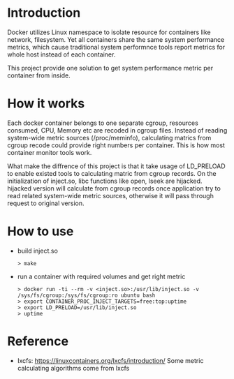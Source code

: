 # Introduction

Docker utilizes Linux namespace to isolate resource for containers like network, filesystem. Yet all containers share the same system performance metrics, which cause traditional system performnce tools report metrics for whole host instead of each container.

This project provide one solution to get system performance metric per container from inside.

# How it works

Each docker container belongs to one separate cgroup, resources consumed, CPU, Memory etc are recoded in cgroup files. Instead of reading system-wide metric sources (/proc/meminfo), calculating matrics from cgroup recode could provide right numbers per container. This is how most container monitor tools work.

What make the diffrence of this project is that it take usage of LD_PRELOAD to enable existed tools to calculating matric from cgroup records. On the initialization of inject.so, libc functions like open, lseek are hijacked. hijacked version will calculate from cgroup records once application try to read related system-wide metric sources, otherwise it will pass through request to original version.

# How to use

  * build inject.so
  
        > make

  * run a container with required volumes and get right metric
  
        > docker run -ti --rm -v <inject.so>:/usr/lib/inject.so -v /sys/fs/cgroup:/sys/fs/cgroup:ro ubuntu bash
		> export CONTAINER_PROC_INJECT_TARGETS=free:top:uptime
		> export LD_PRELOAD=/usr/lib/inject.so
		> uptime

# Reference

  * lxcfs: https://linuxcontainers.org/lxcfs/introduction/
    Some metric calculating algorithms come from lxcfs
